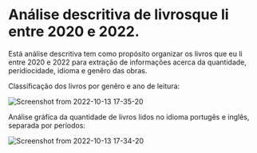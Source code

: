 # Análise descritiva de livrosque li entre 2020 e 2022.

 Está análise descritiva tem como propósito organizar os livros que eu li entre 2020 e 2022 para extração de informações acerca da quantidade, peridiocidade, idioma e genêro das obras.
 
Classificação dos livros por genêro e ano de leitura:

![Screenshot from 2022-10-13 17-35-20](https://user-images.githubusercontent.com/94999729/195718102-6668d802-548c-47c8-aa9e-50835498acee.png)

Análise gráfica da quantidade de livros lidos no idioma portugês e inglês, separada por períodos:

![Screenshot from 2022-10-13 17-34-20](https://user-images.githubusercontent.com/94999729/195718128-9092e56d-cba5-4bb7-8723-5d369b441264.png)
